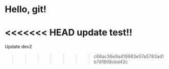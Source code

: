 # Hello, git!
<<<<<<< HEAD
update test!!
=======
Update dev2
>>>>>>> c68ac36e9a419983e57a5783ad1b7d1808cbd42c

